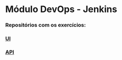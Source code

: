 # Módulo DevOps - Jenkins

### Repositórios com os exercícios:

### [UI](https://github.com/renanslopes/ebac_engenheiro_qualidade_software_jenkins_ui)
### [API](https://github.com/renanslopes/ebac_engenheiro_qualidade_software_jenkins_api)